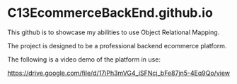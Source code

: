 # C13EcommerceBackEnd.github.io

This github is to showcase my abilities to use Object Relational Mapping.

The project is designed to be a professional backend ecommerce platform.

The following is a video demo of the platform in use: 

https://drive.google.com/file/d/17iPh3mVG4_iSFNcj_bFe87jn5-4Eq9Qo/view

